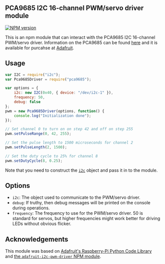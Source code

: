 ## PCA9685 I2C 16-channel PWM/servo driver module

[![NPM version](https://badge.fury.io/js/pca9685.svg)](http://badge.fury.io/js/pca9685)

This is an npm module that can interact with the PCA9685 I2C 16-channel
PWM/servo driver.  Information on the PCA9685 can be found
[here](http://www.nxp.com/products/lighting_driver_and_controller_ics/i2c_led_display_control/series/PCA9685.html)
and it is available for purcahse at
[Adafruit](http://www.adafruit.com/products/815).


## Usage

```js
var I2C = require("i2c");
var Pca9685Driver = require("pca9685");

var options = {
    i2c: new I2C(0x40, { device: "/dev/i2c-1" }),
    frequency: 50,
    debug: false
};
pwm = new Pca9685Driver(options, function() {
    console.log("Initialization done");
});

// Set channel 0 to turn on on step 42 and off on step 255
pwm.setPulseRange(0, 42, 255);

// Set the pulse length to 1500 microseconds for channel 2
pwm.setPulseLength(2, 1500);

// Set the duty cycle to 25% for channel 8
pwm.setDutyCycle(8, 0.25);
```

Note that you need to construct the [`i2c`](https://npmjs.org/package/i2c)
object and pass it in to the module.


## Options

- `i2c`: The object used to communicate to the PWM/servo driver.
- `debug`: If truthy, then debug messages will be printed on the console
           during operations.
- `frequency`: The frequency to use for the PWM/servo driver.  50 is
               standard for servos, but higher frequencies might work
               better for driving LEDs without obvious flicker.


## Acknowledgements

This module was based on [Adafruit's Raspberry-Pi Python Code Library](https://github.com/adafruit/Adafruit-Raspberry-Pi-Python-Code.git) and [the `adafruit-i2c-pwm-driver` NPM module](https://www.npmjs.com/package/adafruit-i2c-pwm-driver).

